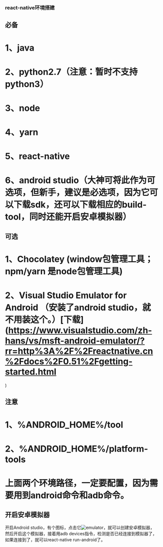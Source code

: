 ### react-native环境搭建

## 必备
# 1、java
# 2、python2.7（注意：暂时不支持python3）
# 3、node
# 4、yarn
# 5、react-native
# 6、android studio（大神可将此作为可选项，但新手，建议是必选项，因为它可以下载sdk，还可以下载相应的build-tool，同时还能开启安卓模拟器）

## 可选
# 1、Chocolatey (window包管理工具；npm/yarn 是node包管理工具)
# 2、Visual Studio Emulator for Android （安装了android studio，就不用装这个。）[下载](https://www.visualstudio.com/zh-hans/vs/msft-android-emulator/?rr=http%3A%2F%2Freactnative.cn%2Fdocs%2F0.51%2Fgetting-started.html
)

## 注意
# 1、%ANDROID_HOME%/tool
# 2、%ANDROID_HOME%/platform-tools
# 上面两个环境路径，一定要配置，因为需要用到android命令和adb命令。

## 开启安卓模拟器
开启Android studio，有个图标，点击它![emulator](https://github.com/little-pigeon/assets/blob/master/images/rn/emulator.png)，就可以创建安卓模拟器，然后开启这个模拟器，接着用adb devices指令，检测是否已经连接到模拟器了，如果连接到了，就可以react-native run-android了。